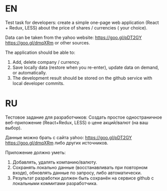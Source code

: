 
# EN
Test task for developers: create a simple one-page web application (React + Redux, LESS) about the price of shares / currencies ( your choice).

Data can be taken from the yahoo website: https://goo.gl/pDT2GY https://goo.gl/dmqXRm or other sources.

The application should be able to:

1. Add, delete company / currency.
2. Save locally data (restore when you re-enter), update data on demand, or automatically.
3. The development result should be stored on the github service with local developer commits.


# RU
Тестовое задание для разработчиков:
Создать простое одностраничное веб-приложение (React+Redux, LESS) о цене акций/валют (на ваш выбор).

Данные можно брать с сайта yahoo:
https://goo.gl/pDT2GY
https://goo.gl/dmqXRm
либо других источников.

Приложение должно уметь:

1. Добавлять, удалять компанию/валюту.
2. Сохранять локально данные (восстанавливать при повторном входе), обновлять данные по запросу, либо автоматически.
3. Результат разработки должен быть сохранён на сервисе github с локальными коммитами разработчика.
